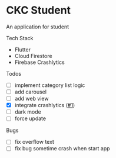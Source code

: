 # CKC Student

An application for student

Tech Stack
- Flutter
- Cloud Firestore
- Firebase Crashlytics

Todos
- [ ] implement category list logic
- [ ] add carousel
- [ ] add web view
- [x] integrate crashlytics ([#1](https://github.com/baoloc008/ckcstudent/pull/1))
- [ ] dark mode
- [ ] force update

Bugs
- [ ] fix overflow text
- [ ] fix bug sometime crash when start app
